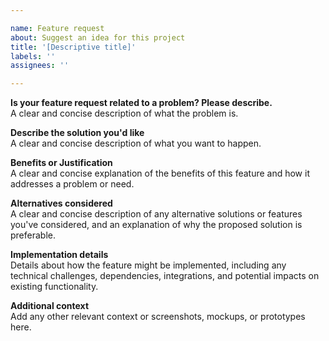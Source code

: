 ```yaml
---

name: Feature request
about: Suggest an idea for this project
title: '[Descriptive title]'
labels: ''
assignees: ''

---
```


**Is your feature request related to a problem? Please describe.**                                                 
A clear and concise description of what the problem is.

**Describe the solution you'd like**                                             
A clear and concise description of what you want to happen.

**Benefits or Justification**                                             
A clear and concise explanation of the benefits of this feature and how it addresses a problem or need.

**Alternatives considered**                                             
A clear and concise description of any alternative solutions or features you've considered, and an explanation of why the proposed solution is preferable.

**Implementation details**                                             
Details about how the feature might be implemented, including any technical challenges, dependencies, integrations, and potential impacts on existing functionality.

**Additional context**                                                                                          
Add any other relevant context or screenshots, mockups, or prototypes here.
